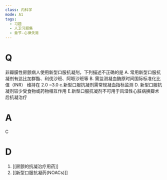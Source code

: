 ```yaml
---
class: 内科学
mode: A1
tags:
  - 习题
  - 人卫习题集
  - 章节-心律失常
---
```


# Q
非瓣膜性房颤病人使用新型口服抗凝剂，下列描述不正确的是
A. 常用新型口服抗凝剂有达比加群酯、利伐沙班、阿哌沙班等
B. 需监测凝血酶原时间国际标准化比值（INR） 维持在 2.0 ~3.0
c.新型口服抗凝剂需常规凝血指标监测
D. 新型口服抗凝剂较少受食物或药物相互作用
E.新型口服抗凝剂不可用于风湿性心脏病换瓣术后抗凝治疗
# A
C
# D
1. [[房颤的抗凝治疗用药]]
2. [[新型口服抗凝药(NOACs)]]